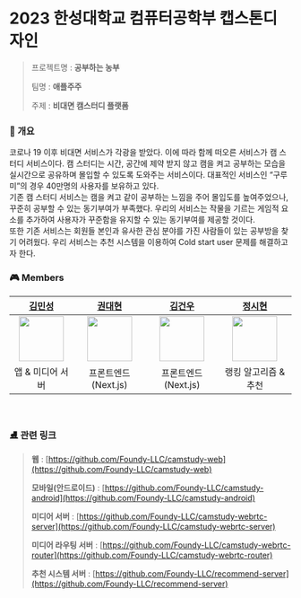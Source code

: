 
# 2023 한성대학교 컴퓨터공학부 캡스톤디자인

> 프로젝트명 : **공부하는 농부**
>
> 팀명 : **애플주주**
>
> 주제 : **비대면 캠스터디 플랫폼**

### 🚀 개요 

코로나 19 이후 비대면 서비스가 각광을 받았다. 이에 따라 함께 떠오른 서비스가 캠 스터디 서비스이다. 캠 스터디는 시간, 공간에 제약 받지 않고 캠을 켜고 공부하는 모습을 실시간으로 공유하며 몰입할 수 있도록 도와주는 서비스이다. 대표적인 서비스인 “구루미”의 경우 40만명의 사용자를 보유하고 있다.  
기존 캠 스터디 서비스는 캠을 켜고 같이 공부하는 느낌을 주어 몰입도를 높여주었으나, 꾸준히 공부할 수 있는 동기부여가 부족했다. 우리의 서비스는 작물을 기르는 게임적 요소를 추가하여 사용자가 꾸준함을 유지할 수 있는 동기부여를 제공할 것이다.  
또한 기존 서비스는 회원들 본인과 유사한 관심 분야를 가진 사람들이 있는 공부방을 찾기 어려웠다. 우리 서비스는 추천 시스템을 이용하여 Cold start user 문제를 해결하고자 한다.
<br>

### 🎮 Members

[김민성](https://github.com/jja08111)|[권대현](https://github.com/antonio-990510)|[김건우](https://github.com/kgunwoo26)|[정시현](https://github.com/jungsiroo)|
|:-:|:-:|:-:|:-:|
<img src='https://avatars.githubusercontent.com/u/57604817?v=4' height=80 width=80px></img>|<img src='https://avatars.githubusercontent.com/u/83750244?v=4' height=80  width=80px></img>|<img src='https://avatars.githubusercontent.com/u/55626702?v=4' height=80 width=80px></img>|<img src='https://avatars.githubusercontent.com/u/54366260?v=4' height=80  width=80px></img>|
앱 & 미디어 서버 | 프론트엔드(Next.js) | 프론트엔드(Next.js) | 랭킹 알고리즘 & 추천 | 


<br>

### ⛸ 관련 링크


> **웹** : [https://github.com/Foundy-LLC/camstudy-web](https://github.com/Foundy-LLC/camstudy-web)
>
> **모바일(안드로이드)** : [https://github.com/Foundy-LLC/camstudy-android](https://github.com/Foundy-LLC/camstudy-android)
>
> **미디어 서버** : [https://github.com/Foundy-LLC/camstudy-webrtc-server](https://github.com/Foundy-LLC/camstudy-webrtc-server)
> 
> **미디어 라우팅 서버** : [https://github.com/Foundy-LLC/camstudy-webrtc-router](https://github.com/Foundy-LLC/camstudy-webrtc-router)
> 
> **추천 시스템 서버** : [https://github.com/Foundy-LLC/recommend-server](https://github.com/Foundy-LLC/recommend-server)
